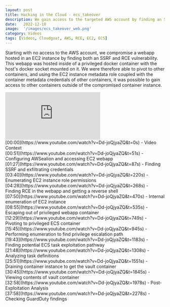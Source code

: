 ```yaml
---
layout: post
title: Hacking in the Cloud - ecs_takeover
description: We gain access to the targeted AWS account by finding an SSRF and RCE vulnerability on an AWS-hosted webapp. We then pivot to other containers and use the metdata credentialso f both the compromised EC2 instance and other docker containers to obtain elevated access within the AWS workload.
date:   2022-12-10
image:  '/images/ecs_takeover_web.png'
category: Videos
tags: [Videos, Cloudgoat, AWS, RCE, EC2, ECS]
---
```


Starting with no access to the AWS account, we compromise a webapp hosted in an EC2 instance by finding both an SSRF and RCE vulnerability.
This webapp was hosted inside of a privileged docker container with the host's docker socket mounted on it. We were therefore able to pivot to other containers, and using the EC2 instance metadata role coupled with the container metadata credentials of other containers, it was possible to gain access to other containers outside of the compromised container instance.

<iframe src="https://www.youtube.com/embed/Dd-joQjyaZQ" frameborder="0" allowfullscreen></iframe>
<br>
[00:00](https://www.youtube.com/watch?v=Dd-joQjyaZQ&t=0s) - Video Context<br>
[00:51](https://www.youtube.com/watch?v=Dd-joQjyaZQ&t=51s) - Configuring AWSealion and accessing EC2 webapp<br>
[01:27](https://www.youtube.com/watch?v=Dd-joQjyaZQ&t=87s) - Finding SSRF and exfiltrating credentials<br>
[03:40](https://www.youtube.com/watch?v=Dd-joQjyaZQ&t=220s) - Enumerating EC2 instance role permissions<br>
[04:28](https://www.youtube.com/watch?v=Dd-joQjyaZQ&t=268s) - Finding RCE in the webapp and getting a reverse shell<br>
[07:50](https://www.youtube.com/watch?v=Dd-joQjyaZQ&t=470s) - Internal enumeration of EC2 instance<br>
[08:55](https://www.youtube.com/watch?v=Dd-joQjyaZQ&t=535s) - Escaping out of privileged webapp container<br>
[12:29](https://www.youtube.com/watch?v=Dd-joQjyaZQ&t=749s) - Pivoting to privileged ECS container<br>
[15:45](https://www.youtube.com/watch?v=Dd-joQjyaZQ&t=945s) - Performing enumeration to find privilege escalation path<br>
[19:43](https://www.youtube.com/watch?v=Dd-joQjyaZQ&t=1183s) - Finding potential ECS task exploitation pathway<br>
[21:48](https://www.youtube.com/watch?v=Dd-joQjyaZQ&t=1308s) - Analyzing task definitions<br>
[25:51](https://www.youtube.com/watch?v=Dd-joQjyaZQ&t=1551s) - Draining container instance to get the vault container<br>
[30:45](https://www.youtube.com/watch?v=Dd-joQjyaZQ&t=1845s) - Viewing contents of vault container<br>
[32:58](https://www.youtube.com/watch?v=Dd-joQjyaZQ&t=1978s) - Post-Exploitation Analysis<br>
[37:58](https://www.youtube.com/watch?v=Dd-joQjyaZQ&t=2278s) - Checking GuardDuty findings<br>
